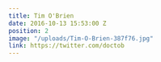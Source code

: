 ```yaml
---
title: Tim O'Brien
date: 2016-10-13 15:53:00 Z
position: 2
image: "/uploads/Tim-O-Brien-387f76.jpg"
link: https://twitter.com/doctob
---
```


